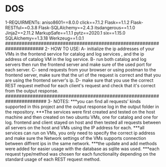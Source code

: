 # DOS
1-REQUIRMENTs:
aniso8601==8.0.0
click==7.1.2
Flask==1.1.2
Flask-RESTful==0.3.8
Flask-SQLAlchemy==2.4.3
itsdangerous==1.1.0
Jinja2==2.11.2
MarkupSafe==1.1.1
pytz==2020.1
six==1.15.0
SQLAlchemy==1.3.18
Werkzeug==1.0.1
######################################################################
2- HOW TO USE:
A- initialize the ip addresses of your VMs in the frontend service for catalog and log services , and the ip address of catalog VM in the log service.
B- run both catalog and log servers then run the frontend server and make sure of the used port for each server.
C- send requests from your browser or using postman to the frontend server, make sure that the url of the request is correct and that you are using the frontend server's ip.
D- make sure that you use the correct REST request method for each client's request and check that it's correct from the output response.
#######################################################################
3- NOTES:
***you can find all requests' kinds supported in this project and the output response log in the output folder in the repository.
***The services were first created and tested on the host machine and then created on two ubuntu VMs, one for catalog and one for log. frontend and client stayed on host and then tested all requests between all servers on the host and VMs using the IP address for each.
***all services can run on VMs, you only need to specify the correct ip address and make sure the Network settings of the VMs supports connection between diffrent ips in the same network.
***the update and add methods were added for easier usage with the database as sqlite was used.
***each request type/method was chosen for each functionality depending on the standard usage of each REST request method.
